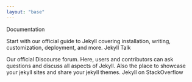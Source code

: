 ```yaml
---
layout: "base"
---
```


Documentation

Start with our official guide to Jekyll covering installation, writing, customization, deployment, and more.
Jekyll Talk

Our official Discourse forum. Here, users and contributors can ask questions and discuss all aspects of Jekyll. Also the place to showcase your jekyll sites and share your jekyll themes.
Jekyll on StackOverflow

